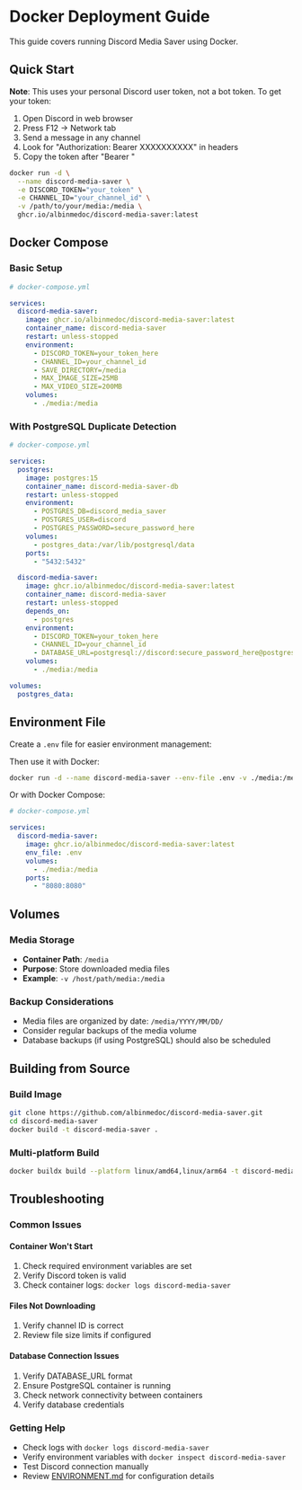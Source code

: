 # Docker Deployment Guide

This guide covers running Discord Media Saver using Docker.

## Quick Start

**Note**: This uses your personal Discord user token, not a bot token. To get your token:
1. Open Discord in web browser
2. Press F12 → Network tab  
3. Send a message in any channel
4. Look for "Authorization: Bearer XXXXXXXXXX" in headers
5. Copy the token after "Bearer "

```bash
docker run -d \
  --name discord-media-saver \
  -e DISCORD_TOKEN="your_token" \
  -e CHANNEL_ID="your_channel_id" \
  -v /path/to/your/media:/media \
  ghcr.io/albinmedoc/discord-media-saver:latest
```

## Docker Compose

### Basic Setup
```yaml
# docker-compose.yml

services:
  discord-media-saver:
    image: ghcr.io/albinmedoc/discord-media-saver:latest
    container_name: discord-media-saver
    restart: unless-stopped
    environment:
      - DISCORD_TOKEN=your_token_here
      - CHANNEL_ID=your_channel_id
      - SAVE_DIRECTORY=/media
      - MAX_IMAGE_SIZE=25MB
      - MAX_VIDEO_SIZE=200MB
    volumes:
      - ./media:/media
```

### With PostgreSQL Duplicate Detection
```yaml
# docker-compose.yml

services:
  postgres:
    image: postgres:15
    container_name: discord-media-saver-db
    restart: unless-stopped
    environment:
      - POSTGRES_DB=discord_media_saver
      - POSTGRES_USER=discord
      - POSTGRES_PASSWORD=secure_password_here
    volumes:
      - postgres_data:/var/lib/postgresql/data
    ports:
      - "5432:5432"

  discord-media-saver:
    image: ghcr.io/albinmedoc/discord-media-saver:latest
    container_name: discord-media-saver
    restart: unless-stopped
    depends_on:
      - postgres
    environment:
      - DISCORD_TOKEN=your_token_here
      - CHANNEL_ID=your_channel_id
      - DATABASE_URL=postgresql://discord:secure_password_here@postgres:5432/discord_media_saver
    volumes:
      - ./media:/media

volumes:
  postgres_data:
```

## Environment File

Create a `.env` file for easier environment management:

Then use it with Docker:
```bash
docker run -d --name discord-media-saver --env-file .env -v ./media:/media ghcr.io/albinmedoc/discord-media-saver:latest
```

Or with Docker Compose:
```yaml
# docker-compose.yml

services:
  discord-media-saver:
    image: ghcr.io/albinmedoc/discord-media-saver:latest
    env_file: .env
    volumes:
      - ./media:/media
    ports:
      - "8080:8080"
```

## Volumes

### Media Storage
- **Container Path**: `/media`
- **Purpose**: Store downloaded media files
- **Example**: `-v /host/path/media:/media`

### Backup Considerations
- Media files are organized by date: `/media/YYYY/MM/DD/`
- Consider regular backups of the media volume
- Database backups (if using PostgreSQL) should also be scheduled

## Building from Source

### Build Image
```bash
git clone https://github.com/albinmedoc/discord-media-saver.git
cd discord-media-saver
docker build -t discord-media-saver .
```

### Multi-platform Build
```bash
docker buildx build --platform linux/amd64,linux/arm64 -t discord-media-saver .
```

## Troubleshooting

### Common Issues

#### Container Won't Start
1. Check required environment variables are set
2. Verify Discord token is valid
3. Check container logs: `docker logs discord-media-saver`

#### Files Not Downloading
1. Verify channel ID is correct
2. Review file size limits if configured

#### Database Connection Issues
1. Verify DATABASE_URL format
2. Ensure PostgreSQL container is running
3. Check network connectivity between containers
4. Verify database credentials

### Getting Help
- Check logs with `docker logs discord-media-saver`
- Verify environment variables with `docker inspect discord-media-saver`
- Test Discord connection manually
- Review [ENVIRONMENT.md](ENVIRONMENT.md) for configuration details
